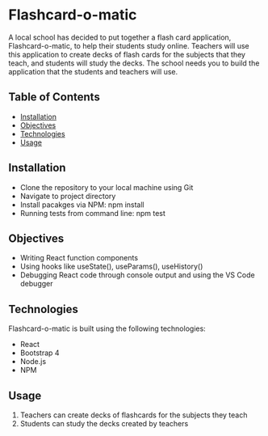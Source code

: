 # Flashcard-o-matic
A local school has decided to put together a flash card application, Flashcard-o-matic, to help their students study online. Teachers will use this application to create decks of flash cards for the subjects that they teach, and students will study the decks. The school needs you to build the application that the students and teachers will use.

## Table of Contents
- [Installation](#Installation)
- [Objectives](#Objectives)
- [Technologies](#Technologies)
- [Usage](#Usage)

## Installation
- Clone the repository to your local machine using Git
- Navigate to project directory
- Install pacakges via NPM: npm install
- Running tests from command line: npm test


## Objectives
- Writing React function components
- Using hooks like useState(), useParams(), useHistory()
- Debugging React code through console output and using the VS Code debugger

## Technologies
Flashcard-o-matic is built using the following technologies:
- React
- Bootstrap 4
- Node.js
- NPM

## Usage
1. Teachers can create decks of flashcards for the subjects they teach
2. Students can study the decks created by teachers
